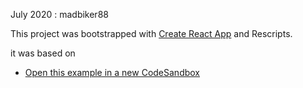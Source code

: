 July 2020 : madbiker88

This project was bootstrapped with [Create React App](https://github.com/facebook/create-react-app) and Rescripts.

it was based on

- [Open this example in a new CodeSandbox](https://codesandbox.io/s/github/tannerlinsley/react-table/tree/master/examples/column-ordering)

